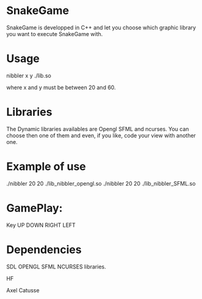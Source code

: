 SnakeGame
=========

SnakeGame is developped in C++ and let you choose which graphic library you want to execute SnakeGame with.

Usage
========

nibbler x y ./lib.so

where x and y must be between 20 and 60.

Libraries
========

The Dynamic libraries availables are Opengl SFML and ncurses. You can choose then one of them and even,
if you like, code your view with another one.

Example of use
========

./nibbler 20 20 ./lib_nibbler_opengl.so
./nibbler 20 20 ./lib_nibbler_SFML.so

GamePlay:
========

Key UP DOWN RIGHT LEFT

Dependencies
========

SDL OPENGL SFML NCURSES libraries.

HF

Axel Catusse